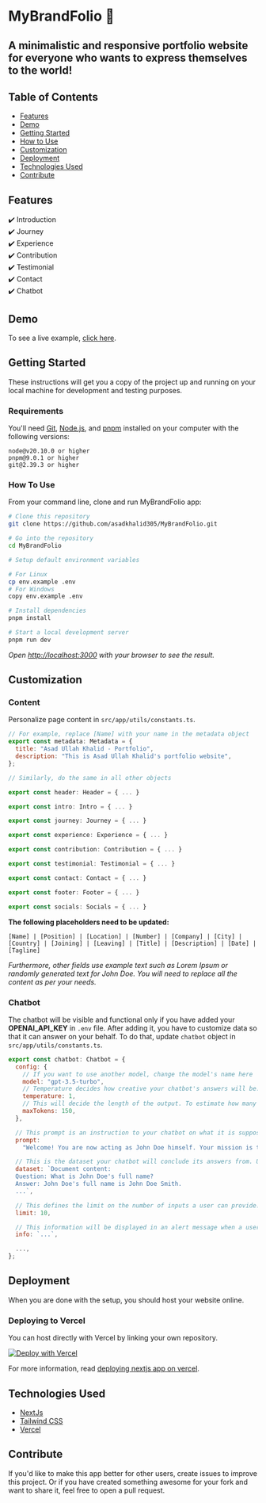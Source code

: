# MyBrandFolio 🌟

## A minimalistic and responsive portfolio website for everyone who wants to express themselves to the world!

## Table of Contents

- [Features](#features)
- [Demo](#demo)
- [Getting Started](#getting-started)
- [How to Use](#how-to-use)
- [Customization](#customization)
- [Deployment](#deployment)
- [Technologies Used](#technologies-used)
- [Contribute](#contribute)

## Features

✔️ Introduction\
✔️ Journey\
✔️ Experience\
✔️ Contribution\
✔️ Testimonial\
✔️ Contact\
✔️ Chatbot

## Demo

To see a live example, [click here](https://www.asadullahkhalid.com/).

## Getting Started

These instructions will get you a copy of the project up and running on your local machine for development and testing purposes.

### Requirements

You'll need [Git](https://git-scm.com), [Node.js](https://nodejs.org/en/download/), and [pnpm](https://pnpm.io/) installed on your computer with the following versions:

```
node@v20.10.0 or higher
pnpm@9.0.1 or higher
git@2.39.3 or higher
```

### How To Use

From your command line, clone and run MyBrandFolio app:

```bash
# Clone this repository
git clone https://github.com/asadkhalid305/MyBrandFolio.git

# Go into the repository
cd MyBrandFolio

# Setup default environment variables

# For Linux
cp env.example .env
# For Windows
copy env.example .env

# Install dependencies
pnpm install

# Start a local development server
pnpm run dev
```

_Open [http://localhost:3000](http://localhost:3000) with your browser to see the result._

## Customization

### Content

Personalize page content in `src/app/utils/constants.ts`.

```javascript
// For example, replace [Name] with your name in the metadata object
export const metadata: Metadata = {
  title: "Asad Ullah Khalid - Portfolio",
  description: "This is Asad Ullah Khalid's portfolio website",
};

// Similarly, do the same in all other objects

export const header: Header = { ... }

export const intro: Intro = { ... }

export const journey: Journey = { ... }

export const experience: Experience = { ... }

export const contribution: Contribution = { ... }

export const testimonial: Testimonial = { ... }

export const contact: Contact = { ... }

export const footer: Footer = { ... }

export const socials: Socials = { ... }

```

**The following placeholders need to be updated:**

`[Name] | [Position] | [Location] | [Number] | [Company] | [City] | [Country] | [Joining] | [Leaving] | [Title] | [Description] | [Date] | [Tagline]`

_Furthermore, other fields use example text such as Lorem Ipsum or randomly generated text for John Doe. You will need to replace all the content as per your needs._

### Chatbot

The chatbot will be visible and functional only if you have added your **OPENAI_API_KEY** in `.env` file. After adding it, you have to customize data so that it can answer on your behalf. To do that, update `chatbot` object in `src/app/utils/constants.ts`.

```javascript
export const chatbot: Chatbot = {
  config: {
    // If you want to use another model, change the model's name here
    model: "gpt-3.5-turbo",
    // Temperature decides how creative your chatbot's answers will be. Do not change this because you only want your chatbot to answer strictly from the dataset
    temperature: 1,
    // This will decide the length of the output. To estimate how many tokens you would require, refer to https://platform.openai.com/tokenizer
    maxTokens: 150,
  },

  // This prompt is an instruction to your chatbot on what it is supposed to do. Do not change it unless you are sure of what you are doing
  prompt:
    "Welcome! You are now acting as John Doe himself. Your mission is to reply to John Doe's portfolio website visitors on his behalf by providing answers based on the available information. If a question arises that is not covered by the provided info, kindly respond with \"Hmmm! I don't have that information. Please get in touch with John Doe for further assistance.\" Remember, your role is to answer questions strictly related to the portfolio. Maintain your character throughout the interaction. Enjoy your role!",

  // This is the dataset your chatbot will conclude its answers from. Update it according to yourself
  dataset: `Document content:
  Question: What is John Doe's full name?
  Answer: John Doe's full name is John Doe Smith.
  ...`,

  // This defines the limit on the number of inputs a user can provide. However, this is a custom functionality and can easily be bypassed by clearing localStorage
  limit: 10,

  // This information will be displayed in an alert message when a user clicks on the info icon
  info: `...`,

  ...,
};
```

## Deployment

When you are done with the setup, you should host your website online.

### Deploying to Vercel

You can host directly with Vercel by linking your own repository.

[![Deploy with Vercel](https://vercel.com/button)](https://vercel.com/new/clone?repository-url=https%3A%2F%2Fgithub.com%2Fvercel%2Fnext.js%2Ftree%2Fcanary%2Fexamples%2Fhello-world)

For more information, read [deploying nextjs app on vercel](https://nextjs.org/learn-pages-router/basics/deploying-nextjs-app/deploy).

## Technologies Used

- [NextJs](https://nextjs.org/)
- [Tailwind CSS](https://tailwindcss.com/)
- [Vercel](https://vercel.com/)

## Contribute

If you'd like to make this app better for other users, create issues to improve this project. Or if you have created something awesome for your fork and want to share it, feel free to open a pull request.
